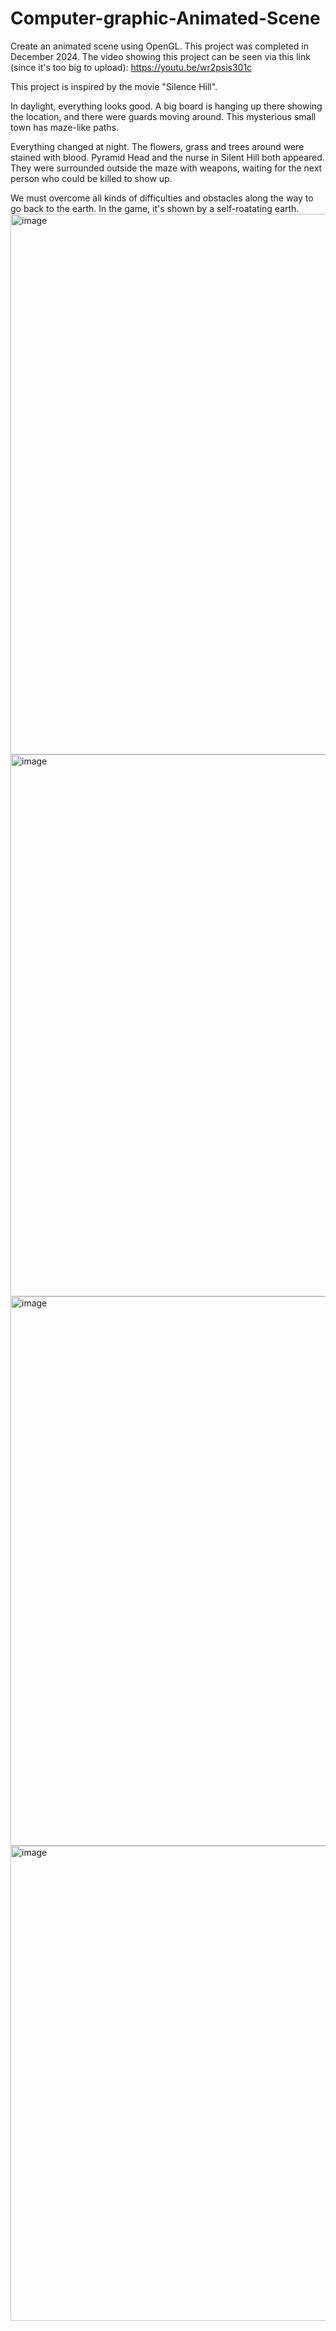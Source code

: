# Computer-graphic-Animated-Scene
Create an animated scene using OpenGL. This project was completed in December 2024. The video showing this project can be seen via this link (since it's too big to upload): https://youtu.be/wr2psis301c

This project is inspired by the movie "Silence Hill".

In daylight, everything looks good. A big board is hanging up there showing the location, and there were guards moving around. This mysterious small town has maze-like paths.

Everything changed at night. The flowers, grass and trees around were stained with blood. Pyramid Head and the nurse in Silent Hill both appeared. They were surrounded outside the maze with weapons, waiting for the next person who could be killed to show up.

We must overcome all kinds of difficulties and obstacles along the way to go back to the earth. In the game, it's shown by a self-roatating earth.
<img width="1537" height="865" alt="image" src="https://github.com/user-attachments/assets/a23bc52f-7658-43e5-a812-c3ff4405f99a" />
<img width="1542" height="867" alt="image" src="https://github.com/user-attachments/assets/c89507d5-ed71-41c2-8421-a8df2dabf02a" />
<img width="1537" height="879" alt="image" src="https://github.com/user-attachments/assets/b1c6be9e-9ef3-4723-875a-0ed6f1041a0e" />
<img width="1406" height="760" alt="image" src="https://github.com/user-attachments/assets/60078dce-e8a7-421a-82ed-485dfc4f3b36" />

